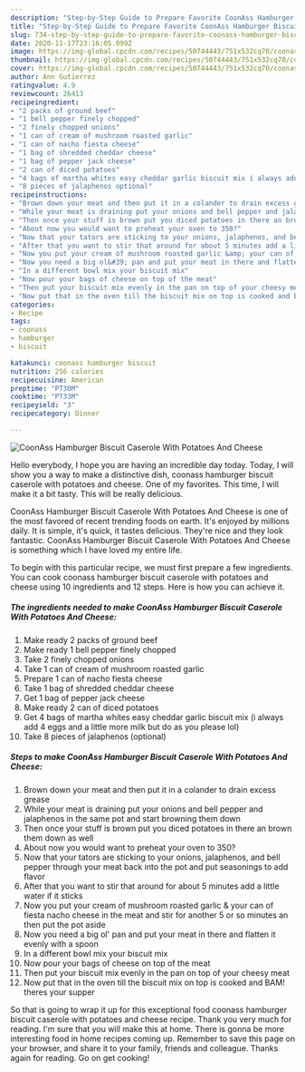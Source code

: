 ```yaml
---
description: "Step-by-Step Guide to Prepare Favorite CoonAss Hamburger Biscuit Caserole With Potatoes And Cheese"
title: "Step-by-Step Guide to Prepare Favorite CoonAss Hamburger Biscuit Caserole With Potatoes And Cheese"
slug: 734-step-by-step-guide-to-prepare-favorite-coonass-hamburger-biscuit-caserole-with-potatoes-and-cheese
date: 2020-11-17T23:16:05.099Z
image: https://img-global.cpcdn.com/recipes/50744443/751x532cq70/coonass-hamburger-biscuit-caserole-with-potatoes-and-cheese-recipe-main-photo.jpg
thumbnail: https://img-global.cpcdn.com/recipes/50744443/751x532cq70/coonass-hamburger-biscuit-caserole-with-potatoes-and-cheese-recipe-main-photo.jpg
cover: https://img-global.cpcdn.com/recipes/50744443/751x532cq70/coonass-hamburger-biscuit-caserole-with-potatoes-and-cheese-recipe-main-photo.jpg
author: Ann Gutierrez
ratingvalue: 4.9
reviewcount: 26413
recipeingredient:
- "2 packs of ground beef"
- "1 bell pepper finely chopped"
- "2 finely chopped onions"
- "1 can of cream of mushroom roasted garlic"
- "1 can of nacho fiesta cheese"
- "1 bag of shredded cheddar cheese"
- "1 bag of pepper jack cheese"
- "2 can of diced potatoes"
- "4 bags of martha whites easy cheddar garlic biscuit mix i always add 4 eggs and a little more milk but do as you please lol"
- "8 pieces of jalaphenos optional"
recipeinstructions:
- "Brown down your meat and then put it in a colander to drain excess grease"
- "While your meat is draining put your onions and bell pepper and jalaphenos in the same pot and start browning them down"
- "Then once your stuff is brown put you diced potatoes in there an brown them down as well"
- "About now you would want to preheat your oven to 350?"
- "Now that your tators are sticking to your onions, jalaphenos, and bell pepper through your meat back into the pot and put seasonings to add flavor"
- "After that you want to stir that around for about 5 minutes add a little water if it sticks"
- "Now you put your cream of mushroom roasted garlic &amp; your can of fiesta nacho cheese in the meat and stir for another 5 or so minutes an then put the pot aside"
- "Now you need a big ol&#39; pan and put your meat in there and flatten it evenly with a spoon"
- "In a different bowl mix your biscuit mix"
- "Now pour your bags of cheese on top of the meat"
- "Then put your biscuit mix evenly in the pan on top of your cheesy meat"
- "Now put that in the oven till the biscuit mix on top is cooked and BAM! theres your supper"
categories:
- Recipe
tags:
- coonass
- hamburger
- biscuit

katakunci: coonass hamburger biscuit 
nutrition: 256 calories
recipecuisine: American
preptime: "PT30M"
cooktime: "PT33M"
recipeyield: "3"
recipecategory: Dinner

---
```



![CoonAss Hamburger Biscuit Caserole With Potatoes And Cheese](https://img-global.cpcdn.com/recipes/50744443/751x532cq70/coonass-hamburger-biscuit-caserole-with-potatoes-and-cheese-recipe-main-photo.jpg)

Hello everybody, I hope you are having an incredible day today. Today, I will show you a way to make a distinctive dish, coonass hamburger biscuit caserole with potatoes and cheese. One of my favorites. This time, I will make it a bit tasty. This will be really delicious.

CoonAss Hamburger Biscuit Caserole With Potatoes And Cheese is one of the most favored of recent trending foods on earth. It's enjoyed by millions daily. It is simple, it's quick, it tastes delicious. They're nice and they look fantastic. CoonAss Hamburger Biscuit Caserole With Potatoes And Cheese is something which I have loved my entire life.




To begin with this particular recipe, we must first prepare a few ingredients. You can cook coonass hamburger biscuit caserole with potatoes and cheese using 10 ingredients and 12 steps. Here is how you can achieve it.

<!--inarticleads1-->

##### The ingredients needed to make CoonAss Hamburger Biscuit Caserole With Potatoes And Cheese:

1. Make ready 2 packs of ground beef
1. Make ready 1 bell pepper finely chopped
1. Take 2 finely chopped onions
1. Take 1 can of cream of mushroom roasted garlic
1. Prepare 1 can of nacho fiesta cheese
1. Take 1 bag of shredded cheddar cheese
1. Get 1 bag of pepper jack cheese
1. Make ready 2 can of diced potatoes
1. Get 4 bags of martha whites easy cheddar garlic biscuit mix (i always add 4 eggs and a little more milk but do as you please lol)
1. Take 8 pieces of jalaphenos (optional)




<!--inarticleads2-->

##### Steps to make CoonAss Hamburger Biscuit Caserole With Potatoes And Cheese:

1. Brown down your meat and then put it in a colander to drain excess grease
1. While your meat is draining put your onions and bell pepper and jalaphenos in the same pot and start browning them down
1. Then once your stuff is brown put you diced potatoes in there an brown them down as well
1. About now you would want to preheat your oven to 350?
1. Now that your tators are sticking to your onions, jalaphenos, and bell pepper through your meat back into the pot and put seasonings to add flavor
1. After that you want to stir that around for about 5 minutes add a little water if it sticks
1. Now you put your cream of mushroom roasted garlic &amp; your can of fiesta nacho cheese in the meat and stir for another 5 or so minutes an then put the pot aside
1. Now you need a big ol&#39; pan and put your meat in there and flatten it evenly with a spoon
1. In a different bowl mix your biscuit mix
1. Now pour your bags of cheese on top of the meat
1. Then put your biscuit mix evenly in the pan on top of your cheesy meat
1. Now put that in the oven till the biscuit mix on top is cooked and BAM! theres your supper




So that is going to wrap it up for this exceptional food coonass hamburger biscuit caserole with potatoes and cheese recipe. Thank you very much for reading. I'm sure that you will make this at home. There is gonna be more interesting food in home recipes coming up. Remember to save this page on your browser, and share it to your family, friends and colleague. Thanks again for reading. Go on get cooking!
